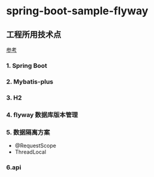 # spring-boot-sample-flyway
## 工程所用技术点

[参考](https://www.jianshu.com/p/a1d4cce7af53)

### 1. Spring Boot
### 2. Mybatis-plus
### 3. H2
### 4. flyway 数据库版本管理
### 5. 数据隔离方案
 -  @RequestScope
 -  ThreadLocal

### 6.api
